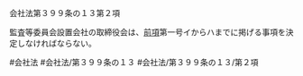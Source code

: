 会社法第３９９条の１３第２項

監査等委員会設置会社の取締役会は、[前項](会社法＿＿＿＿第３９９条の１３第１項)第一号イからハまでに掲げる事項を決定しなければならない。

#会社法
#会社法/第３９９条の１３
#会社法/第３９９条の１３/第２項
